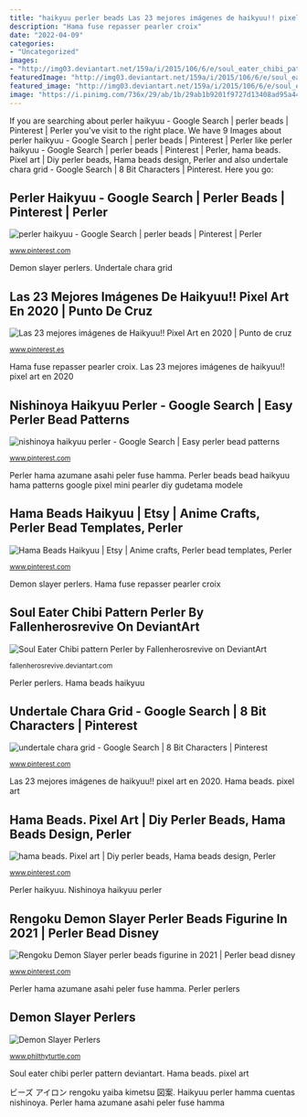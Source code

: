 ```yaml
---
title: "haikyuu perler beads Las 23 mejores imágenes de haikyuu!! pixel art en 2020"
description: "Hama fuse repasser pearler croix"
date: "2022-04-09"
categories:
- "Uncategorized"
images:
- "http://img03.deviantart.net/159a/i/2015/106/6/e/soul_eater_chibi_pattern_perler_by_fallenherosrevive-d7vylhv.jpg"
featuredImage: "http://img03.deviantart.net/159a/i/2015/106/6/e/soul_eater_chibi_pattern_perler_by_fallenherosrevive-d7vylhv.jpg"
featured_image: "http://img03.deviantart.net/159a/i/2015/106/6/e/soul_eater_chibi_pattern_perler_by_fallenherosrevive-d7vylhv.jpg"
image: "https://i.pinimg.com/736x/29/ab/1b/29ab1b9201f9727d13408ad95a4406fb.jpg"
---
```


If you are searching about perler haikyuu - Google Search | perler beads | Pinterest | Perler you've visit to the right place. We have 9 Images about perler haikyuu - Google Search | perler beads | Pinterest | Perler like perler haikyuu - Google Search | perler beads | Pinterest | Perler, hama beads. Pixel art | Diy perler beads, Hama beads design, Perler and also undertale chara grid - Google Search | 8 Bit Characters | Pinterest. Here you go:

## Perler Haikyuu - Google Search | Perler Beads | Pinterest | Perler

![perler haikyuu - Google Search | perler beads | Pinterest | Perler](https://s-media-cache-ak0.pinimg.com/originals/0b/7a/88/0b7a88a228206c07e00c9b55d5def9d1.jpg "Demon slayer perlers")

<small>www.pinterest.com</small>

Demon slayer perlers. Undertale chara grid

## Las 23 Mejores Imágenes De Haikyuu!! Pixel Art En 2020 | Punto De Cruz

![Las 23 mejores imágenes de Haikyuu!! Pixel Art en 2020 | Punto de cruz](https://i.pinimg.com/474x/4a/fd/0c/4afd0c5b3d860c85b29ceefe9b68467b.jpg "Haikyuu perler hamma cuentas nishinoya")

<small>www.pinterest.es</small>

Hama fuse repasser pearler croix. Las 23 mejores imágenes de haikyuu!! pixel art en 2020

## Nishinoya Haikyuu Perler - Google Search | Easy Perler Bead Patterns

![nishinoya haikyuu perler - Google Search | Easy perler bead patterns](https://i.pinimg.com/736x/29/ab/1b/29ab1b9201f9727d13408ad95a4406fb.jpg "Undertale chara grid")

<small>www.pinterest.com</small>

Perler hama azumane asahi peler fuse hamma. Perler beads bead haikyuu hama patterns google pixel mini pearler diy gudetama modele

## Hama Beads Haikyuu | Etsy | Anime Crafts, Perler Bead Templates, Perler

![Hama Beads Haikyuu | Etsy | Anime crafts, Perler bead templates, Perler](https://i.pinimg.com/736x/86/67/7c/86677c8c4b9f90e316024d1dd23ca148.jpg "ビーズ アイロン rengoku yaiba kimetsu 図案")

<small>www.pinterest.com</small>

Demon slayer perlers. Hama fuse repasser pearler croix

## Soul Eater Chibi Pattern Perler By Fallenherosrevive On DeviantArt

![Soul Eater Chibi pattern Perler by Fallenherosrevive on DeviantArt](http://img03.deviantart.net/159a/i/2015/106/6/e/soul_eater_chibi_pattern_perler_by_fallenherosrevive-d7vylhv.jpg "Las 23 mejores imágenes de haikyuu!! pixel art en 2020")

<small>fallenherosrevive.deviantart.com</small>

Perler perlers. Hama beads haikyuu

## Undertale Chara Grid - Google Search | 8 Bit Characters | Pinterest

![undertale chara grid - Google Search | 8 Bit Characters | Pinterest](https://i.pinimg.com/236x/aa/89/48/aa894815b08e13fa4c38d28da9d4176b--perler-bead-patterns-anime-anime-perler-beads.jpg "Soul eater chibi pattern perler by fallenherosrevive on deviantart")

<small>www.pinterest.com</small>

Las 23 mejores imágenes de haikyuu!! pixel art en 2020. Hama beads. pixel art

## Hama Beads. Pixel Art | Diy Perler Beads, Hama Beads Design, Perler

![hama beads. Pixel art | Diy perler beads, Hama beads design, Perler](https://i.pinimg.com/736x/f2/92/50/f29250710242d1669da342b1b65a5bac.jpg "Haikyuu nishinoya pyssla llaveros cdninstagram sea1")

<small>www.pinterest.com</small>

Perler haikyuu. Nishinoya haikyuu perler

## Rengoku Demon Slayer Perler Beads Figurine In 2021 | Perler Bead Disney

![Rengoku Demon Slayer perler beads figurine in 2021 | Perler bead disney](https://i.pinimg.com/236x/bb/cf/05/bbcf056a6ffb6f1c65c578ddae7a9ae5.jpg?nii=t "Perler beads bead haikyuu hama patterns google pixel mini pearler diy gudetama modele")

<small>www.pinterest.com</small>

Perler hama azumane asahi peler fuse hamma. Perler perlers

## Demon Slayer Perlers

![Demon Slayer Perlers](http://www.philthyturtle.com/uploads/1/2/2/4/12249701/s361812246231611629_p2_i3_w687.png?width=640 "Nishinoya haikyuu perler")

<small>www.philthyturtle.com</small>

Soul eater chibi perler pattern deviantart. Hama beads. pixel art

ビーズ アイロン rengoku yaiba kimetsu 図案. Haikyuu perler hamma cuentas nishinoya. Perler hama azumane asahi peler fuse hamma
